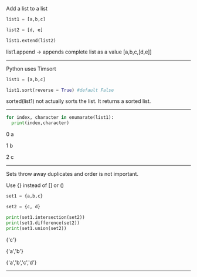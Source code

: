 Add a list to a list

```python
list1 = [a,b,c]

list2 = [d, e]

list1.extend(list2)
```

list1.append -> appends complete list as a value [a,b,c,[d,e]]

_____________________________________________________________________________________________________

Python uses Timsort

```python
list1 = [a,b,c]

list1.sort(reverse = True) #default False
```

sorted(list1) not actually sorts the list. It returns a sorted list.
_____________________________________________________________________________________________________

```python
for index, character in enumarate(list1):
  print(index,character)
```

0 a 

1 b 

2 c
_____________________________________________________________________________________________________

Sets throw away duplicates and order is not important.

Use {} instead of [] or ()

```python
set1 = {a,b,c}

set2 = {c, d}

print(set1.intersection(set2))
print(set1.difference(set2))
print(set1.union(set2))
```

{'c'}

{'a','b'}

{'a','b','c','d'}

_____________________________________________________________________________________________________
